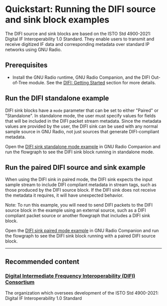 # Quickstart: Running the DIFI source and sink block examples

The DIFI source and sink blocks are based on the ISTO Std 4900-2021: Digital IF Interoperability 1.0 Standard. They
enable users to transmit and receive digitized IF data and corresponding metadata over standard IP networks using GNU
Radio.

## Prerequisites

- Install the GNU Radio runtime, GNU Radio Companion, and the DIFI Out-of-Tree module. See the
[DIFI: Getting Started](../README.md#getting-started) section for more details.

## Run the DIFI standalone example
DIFI sink blocks have a `mode` parameter that can be set to either "Paired" or "Standalone". In standalone mode, the
user must specify values for fields that will be included in the DIFI packet stream metadata. Since the metadata values
are provided by the user, the DIFI sink can be used with any normal sample source in GNU Radio, not just sources that
generate DIFI-compliant metadata.

Open the [DIFI sink standalone mode example](difi_standalone.grc) in GNU Radio Companion and run the flowgraph to see
the DIFI sink block running in standalone mode.

## Run the paired DIFI source and sink example
When using the DIFI sink in paired mode, the DIFI sink expects the input sample stream to include DIFI compliant
metadata in stream tags, such as those produced by the DIFI source block. If the DIFI sink does not receive the metadata
it requires, it will have unexpected behavior.

Note: To run this example, you will need to send DIFI packets to the DIFI source block in the example using an external
source, such as a DIFI compliant packet source or another flowgraph that includes a DIFI sink block.

Open the [DIFI sink paired mode example](difi_paired_example.grc) in GNU Radio Companion and run the flowgraph to see
the DIFI sink block running with a paired DIFI source block.

---
## Recommended content
### [Digital Intermediate Frequency Interoperability (DIFI) Consortium](https://dificonsortium.org/)

The organization which oversees development of the ISTO Std 4900-2021: Digital IF Interoperability 1.0 Standard

